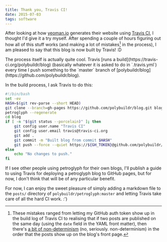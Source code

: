 ```yaml
---
title: Thank you, Travis CI!
date: 2015-07-03
tags: software
---
```

After looking at how [yeoman.io](http://yeoman.io) generates their website using [Travis CI](https://travis-ci.org), I thought I'd give it a try myself. After spending a couple of hours figuring out how all of this stuff works (and making a lot of mistakes[^fn-travis-mistakes] in the process), I am pleased to say that this blog is now built by Travis! :D

<!--more-->The process itself is actually quite cool. Travis [runs a build](https://travis-ci.org/polybuildr/blog) (basically whatever it is asked to do in `.travis.yml`) every time I push something to the `master` branch of [polybuildr/blog](https://github.com/polybuildr/blog).

In the build process, I ask Travis to do this:
```bash
#!/bin/bash
set -ev
HASH=$(git rev-parse --short HEAD)
git clone --branch=gh-pages https://github.com/polybuildr/blog.git blog
petroglyph --regenerate
cd blog
if [ -n "$(git status --porcelain)" ]; then
    git config user.name "Travis CI"
    git config user.email travis@travis-ci.org
    git add .
    git commit -m "Built blog from commit $HASH"
    git push --force --quiet https://${GH_TOKEN}@github.com/polybuildr/blog.git > /dev/null 2>&1
else
    echo "No changes to push."
fi
```

If I see other people using petroglyph for their own blogs, I'll publish a guide to using Travis for deploying a petroglyph blog to GitHub pages, but for now, I don't think that will be of any particular benefit.

For now, I can enjoy the sweet pleasure of simply adding a markdown file to the `posts/` directory of `polybuildr/petroglyph:master` and letting Travis take care of all the hard CI work. :')

[^fn-travis-mistakes]: These mistakes ranged from letting my GitHub auth token show up in the build log of Travis CI to realising that if two posts are published on the same day (using the `date` field in the YAML front matter), then there's [a bit of non-determinism](https://github.com/polybuildr/petroglyph/issues/11) (no, seriously. non-determinism) in the order that the posts show up on the blog's front page.
